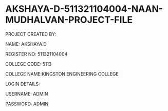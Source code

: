 # AKSHAYA-D-511321104004-NAAN-MUDHALVAN-PROJECT-FILE

PROJECT CREATED BY:

NAME: AKSHAYA.D

REGISTER NO: 511321104004

COLLEGE CODE: 5113

COLLEGE NAME:KINGSTON ENGINEERING COLLEGE

LOGIN DETAILS:

USERNAME: ADMIN

PASSWORD: ADMIN
